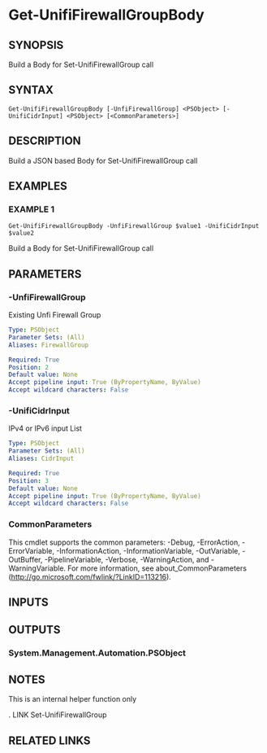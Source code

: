 ﻿---
author: Joerg Hochwald
external help file: UniFiTooling-help.xml
Module Name: UniFiTooling
online version: https://github.com/jhochwald/UniFiTooling/raw/master/docs/Get-UnifiFirewallGroupBody.md
schema: 2.0.0
timestamp: 2019-01-14
---

# Get-UnifiFirewallGroupBody

## SYNOPSIS
Build a Body for Set-UnifiFirewallGroup call

## SYNTAX

```
Get-UnifiFirewallGroupBody [-UnfiFirewallGroup] <PSObject> [-UnifiCidrInput] <PSObject> [<CommonParameters>]
```

## DESCRIPTION
Build a JSON based Body for Set-UnifiFirewallGroup call

## EXAMPLES

### EXAMPLE 1
```
Get-UnifiFirewallGroupBody -UnfiFirewallGroup $value1 -UnifiCidrInput $value2
```

Build a Body for Set-UnifiFirewallGroup call

## PARAMETERS

### -UnfiFirewallGroup
Existing Unfi Firewall Group

```yaml
Type: PSObject
Parameter Sets: (All)
Aliases: FirewallGroup

Required: True
Position: 2
Default value: None
Accept pipeline input: True (ByPropertyName, ByValue)
Accept wildcard characters: False
```

### -UnifiCidrInput
IPv4 or IPv6 input List

```yaml
Type: PSObject
Parameter Sets: (All)
Aliases: CidrInput

Required: True
Position: 3
Default value: None
Accept pipeline input: True (ByPropertyName, ByValue)
Accept wildcard characters: False
```

### CommonParameters
This cmdlet supports the common parameters: -Debug, -ErrorAction, -ErrorVariable, -InformationAction, -InformationVariable, -OutVariable, -OutBuffer, -PipelineVariable, -Verbose, -WarningAction, and -WarningVariable.
For more information, see about_CommonParameters (http://go.microsoft.com/fwlink/?LinkID=113216).

## INPUTS

## OUTPUTS

### System.Management.Automation.PSObject
## NOTES
This is an internal helper function only

.
LINK
Set-UnifiFirewallGroup

## RELATED LINKS
